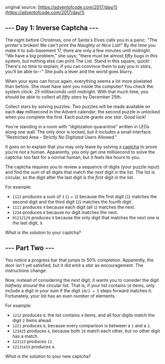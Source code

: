 original source: [https://adventofcode.com/2017/day/1](https://adventofcode.com/2017/day/1)
## --- Day 1: Inverse Captcha ---
The night before Christmas, one of Santa's Elves calls you in a panic. "The printer's broken! We can't print the <em>Naughty or Nice List</em>!" By the time you make it to sub-basement 17, there are only a few minutes until midnight. "We have a big problem," she says; "there must be almost <em>fifty</em> bugs in this system, but nothing else can print The List. Stand in this square, quick! There's no time to explain; if you can convince them to pay you in <em>stars</em>, you'll be able to--" She pulls a lever and the world goes blurry.

When your eyes can focus again, everything seems a lot more pixelated than before. She must have sent you inside the computer! You check the system clock: <em>25 milliseconds</em> until midnight. With that much time, you should be able to collect all <em>fifty stars</em> by December 25th.

Collect stars by solving puzzles.  Two puzzles will be made available on each ~~day~~ millisecond in the Advent calendar; the second puzzle is unlocked when you complete the first.  Each puzzle grants <em>one star</em>. Good luck!

You're standing in a room with "digitization quarantine" written in LEDs along one wall. The only door is locked, but it includes a small interface. "Restricted Area - Strictly No Digitized Users Allowed."

It goes on to explain that you may only leave by solving a [captcha](https://en.wikipedia.org/wiki/CAPTCHA) to prove you're <em>not</em> a human. Apparently, you only get one millisecond to solve the captcha: too fast for a normal human, but it feels like hours to you.

The captcha requires you to review a sequence of digits (your puzzle input) and find the <em>sum</em> of all digits that match the <em>next</em> digit in the list. The list is circular, so the digit after the last digit is the <em>first</em> digit in the list.

For example:


 - <code>1122</code> produces a sum of <code>3</code> (<code>1</code> + <code>2</code>) because the first digit (<code>1</code>) matches the second digit and the third digit (<code>2</code>) matches the fourth digit.
 - <code>1111</code> produces <code>4</code> because each digit (all <code>1</code>) matches the next.
 - <code>1234</code> produces <code>0</code> because no digit matches the next.
 - <code>91212129</code> produces <code>9</code> because the only digit that matches the next one is the last digit, <code>9</code>.

<em>What is the solution</em> to your captcha?


## --- Part Two ---
You notice a progress bar that jumps to 50% completion. Apparently, the door isn't yet satisfied, but it did emit a <em>star</em> as encouragement. The instructions change:

Now, instead of considering the <em>next</em> digit, it wants you to consider the digit <em>halfway around</em> the circular list.  That is, if your list contains <code>10</code> items, only include a digit in your sum if the digit <code>10/2 = 5</code> steps forward matches it. Fortunately, your list has an even number of elements.

For example:


 - <code>1212</code> produces <code>6</code>: the list contains <code>4</code> items, and all four digits match the digit <code>2</code> items ahead.
 - <code>1221</code> produces <code>0</code>, because every comparison is between a <code>1</code> and a <code>2</code>.
 - <code>123425</code> produces <code>4</code>, because both <code>2</code>s match each other, but no other digit has a match.
 - <code>123123</code> produces <code>12</code>.
 - <code>12131415</code> produces <code>4</code>.

<em>What is the solution</em> to your new captcha?


